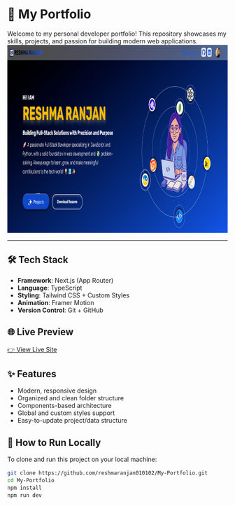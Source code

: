 # 💼 My Portfolio
Welcome to my personal developer portfolio! This repository showcases my skills, projects, and passion for building modern web applications.
<img alt="Coding" height="430" src="./public/images/Screenshot 2025-06-22 162018.png" />

---

## 🛠️ Tech Stack
- **Framework**: Next.js (App Router)
- **Language**: TypeScript
- **Styling**: Tailwind CSS + Custom Styles
- **Animation**: Framer Motion
- **Version Control**: Git + GitHub


## 🌐 Live Preview
[👉 View Live Site](https://your-portfolio-link.com)  


## ✨ Features
- Modern, responsive design
- Organized and clean folder structure
- Components-based architecture
- Global and custom styles support
- Easy-to-update project/data structure


## 🔧 How to Run Locally
To clone and run this project on your local machine:

```bash
git clone https://github.com/reshmaranjan010102/My-Portfolio.git
cd My-Portfolio
npm install
npm run dev

